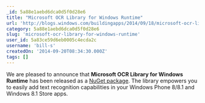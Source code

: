 ```yaml
---
_id: 5a88e1aebd6dca0d5f0d28e6
title: "Microsoft OCR Library for Windows Runtime"
url: 'http://blogs.windows.com/buildingapps/2014/09/18/microsoft-ocr-library-for-windows-runtime/'
category: 5a88e1aebd6dca0d5f0d28e6
slug: 'microsoft-ocr-library-for-windows-runtime'
user_id: 5a83ce59d6eb0005c4ecda2c
username: 'bill-s'
createdOn: '2014-09-20T08:34:30.000Z'
tags: []
---
```


We are pleased to announce that <strong>Microsoft OCR Library for Windows Runtime</strong> has been released as a <a href="http://www.nuget.org/packages/Microsoft.Windows.Ocr/">NuGet package</a>. The library empowers you to easily add text recognition capabilities in your Windows Phone 8/8.1 and Windows 8.1 Store apps.
